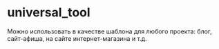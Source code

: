 # universal_tool
Можно использовать в качестве шаблона для любого проекта: блог, сайт-афиша, на сайте интернет-магазина и т.д.
